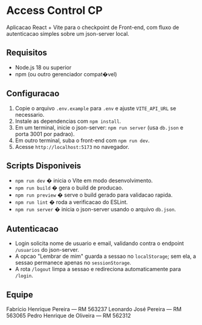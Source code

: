 # Access Control CP

Aplicacao React + Vite para o checkpoint de Front-end, com fluxo de autenticacao simples sobre um json-server local.

## Requisitos
- Node.js 18 ou superior
- npm (ou outro gerenciador compat�vel)

## Configuracao
1. Copie o arquivo `.env.example` para `.env` e ajuste `VITE_API_URL` se necessario.
2. Instale as dependencias com `npm install`.
3. Em um terminal, inicie o json-server: `npm run server` (usa `db.json` e porta 3001 por padrao).
4. Em outro terminal, suba o front-end com `npm run dev`.
5. Acesse `http://localhost:5173` no navegador.

## Scripts Disponiveis
- `npm run dev` � inicia o Vite em modo desenvolvimento.
- `npm run build` � gera o build de producao.
- `npm run preview` � serve o build gerado para validacao rapida.
- `npm run lint` � roda a verificacao do ESLint.
- `npm run server` � inicia o json-server usando o arquivo `db.json`.

## Autenticacao
- Login solicita nome de usuario e email, validando contra o endpoint `/usuarios` do json-server.
- A opcao "Lembrar de mim" guarda a sessao no `localStorage`; sem ela, a sessao permanece apenas no `sessionStorage`.
- A rota `/logout` limpa a sessao e redireciona automaticamente para `/login`.

## Equipe
Fabrício Henrique Pereira — RM 563237
Leonardo José Pereira — RM 563065
Pedro Henrique de Oliveira — RM 562312
